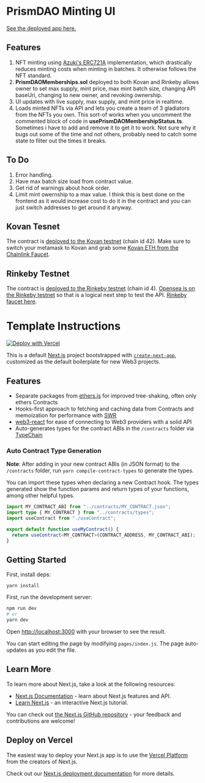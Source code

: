 # PrismDAO Minting UI

[See the deployed app here.](https://prism-dao-ui.vercel.app/)

## Features

1. NFT minting using [Azuki's ERC721A](https://www.azuki.com/erc721a) implementation, which drastically reduces minting costs when minting in batches. It otherwise follows the NFT standard.
2. **PrismDAOMemberships.sol** deployed to both Kovan and Rinkeby allows owner to set max supply, mint price, max mint batch size, changing API baseUri, changing to new owner, and revoking ownership.
3. UI updates with live supply, max supply, and mint price in realtime.
4. Loads minted NFTs via API and lets you create a team of 3 gladiators from the NFTs you own. This sort-of works when you uncomment the commented block of code in **usePrismDAOMembershipStatus.ts**. Sometimes i have to add and remove it to get it to work. Not sure why it bugs out some of the time and not others, probably need to catch some state to filter out the times it breaks.

## To Do

1. Error handling.
2. Have max batch size load from contract value.
3. Get rid of warnings about hook order.
4. Limit mint owernship to a max value. I think this is best done on the frontend as it would increase cost to do it in the contract and you can just switch addresses to get around it anyway.

## Kovan Tesnet

The contract is [deployed to the Kovan testnet](https://kovan.etherscan.io/token/0xb0178CAe4d95E9A85aAd5cb40d6C4bcC4a0E741c) (chain id 42). Make sure to switch your metamask to Kovan and grab some [Kovan ETH from the Chainlink Faucet](https://faucets.chain.link/).

## Rinkeby Testnet

The contract is [deployed to the Rinkeby testnet](https://rinkeby.etherscan.io/token/0xb0178CAe4d95E9A85aAd5cb40d6C4bcC4a0E741c) (chain id 4). [Opensea is on the Rinkeby testnet](https://docs.opensea.io/reference/rinkeby-api-overview) so that is a logical next step to test the API. [Rinkeby faucet here](https://faucets.chain.link/rinkeby).

# Template Instructions

[![Deploy with Vercel](https://vercel.com/button)](https://vercel.com/new/clone?repository-url=https%3A%2F%2Fgithub.com%2Fmirshko%2Fnext-web3-boilerplate)

This is a default [Next.js](https://nextjs.org/) project bootstrapped with [`create-next-app`](https://github.com/vercel/next.js/tree/canary/packages/create-next-app), customized as the default boilerplate for new Web3 projects.

## Features

- Separate packages from [ethers.js](https://docs.ethers.io/v5/) for improved tree-shaking, often only ethers Contracts
- Hooks-first approach to fetching and caching data from Contracts and memoization for performance with [SWR](https://swr.vercel.app)
- [web3-react](https://github.com/NoahZinsmeister/web3-react) for ease of connecting to Web3 providers with a solid API
- Auto-generates types for the contract ABIs in the `/contracts` folder via [TypeChain](https://github.com/ethereum-ts/TypeChain)

### Auto Contract Type Generation

**Note**: After adding in your new contract ABIs (in JSON format) to the `/contracts` folder, run `yarn compile-contract-types` to generate the types.

You can import these types when declaring a new Contract hook. The types generated show the function params and return types of your functions, among other helpful types. 

```ts
import MY_CONTRACT_ABI from "../contracts/MY_CONTRACT.json";
import type { MY_CONTRACT } from "../contracts/types";
import useContract from "./useContract";

export default function useMyContract() {
  return useContract<MY_CONTRACT>(CONTRACT_ADDRESS, MY_CONTRACT_ABI);
}
```

## Getting Started

First, install deps:

```yarn install```

First, run the development server:

```bash
npm run dev
# or
yarn dev
```

Open [http://localhost:3000](http://localhost:3000) with your browser to see the result.

You can start editing the page by modifying `pages/index.js`. The page auto-updates as you edit the file.

## Learn More

To learn more about Next.js, take a look at the following resources:

- [Next.js Documentation](https://nextjs.org/docs) - learn about Next.js features and API.
- [Learn Next.js](https://nextjs.org/learn) - an interactive Next.js tutorial.

You can check out [the Next.js GitHub repository](https://github.com/vercel/next.js/) - your feedback and contributions are welcome!

## Deploy on Vercel

The easiest way to deploy your Next.js app is to use the [Vercel Platform](https://vercel.com/import?utm_medium=default-template&filter=next.js&utm_source=create-next-app&utm_campaign=create-next-app-readme) from the creators of Next.js.

Check out our [Next.js deployment documentation](https://nextjs.org/docs/deployment) for more details.
